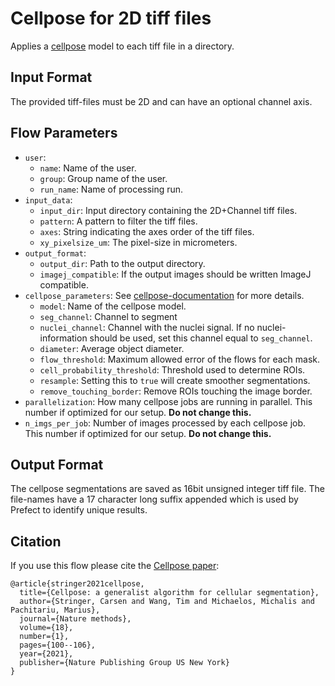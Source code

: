 # Cellpose for 2D tiff files
Applies a [cellpose](https://github.com/MouseLand/cellpose) model to each tiff file in a directory.

## Input Format
The provided tiff-files must be 2D and can have an optional channel axis.

## Flow Parameters
* `user`:
    * `name`: Name of the user.
    * `group`: Group name of the user.
    * `run_name`: Name of processing run.
* `input_data`:
    * `input_dir`: Input directory containing the 2D+Channel tiff files.
    * `pattern`: A pattern to filter the tiff files.
    * `axes`: String indicating the axes order of the tiff files.
    * `xy_pixelsize_um`: The pixel-size in micrometers.
* `output_format`:
    * `output_dir`: Path to the output directory.
    * `imagej_compatible`: If the output images should be written ImageJ compatible.
* `cellpose_parameters`: See [cellpose-documentation](https://cellpose.readthedocs.io/en/latest/settings.html#settings) for more details.
    * `model`: Name of the cellpose model.
    * `seg_channel`: Channel to segment
    * `nuclei_channel`: Channel with the nuclei signal. If no nuclei-information should be used, set this channel equal to `seg_channel`.
    * `diameter`: Average object diameter.
    * `flow_threshold`: Maximum allowed error of the flows for each mask.
    * `cell_probability_threshold`: Threshold used to determine ROIs.
    * `resample`: Setting this to `true` will create smoother segmentations.
    * `remove_touching_border`: Remove ROIs touching the image border.
* `parallelization`: How many cellpose jobs are running in parallel. This number if optimized for our setup. __Do not change this.__
* `n_imgs_per_job`: Number of images processed by each cellpose job. This number if optimized for our setup. __Do not change this.__

## Output Format
The cellpose segmentations are saved as 16bit unsigned integer tiff file. The file-names have a 17 character long suffix appended which is used by Prefect to identify unique results.

## Citation
If you use this flow please cite the [Cellpose paper](https://www.nature.com/articles/s41592-020-01018-x.epdf?sharing_token=yrCA1mB-y9TR8-RC8w_CPdRgN0jAjWel9jnR3ZoTv0Ms-A3TbUG5N7s_6d3I7lMImMDE6cyl-17ubiknffX50r-dX1un0XSIQ2PGYWsCV1du16fIaipcHNxste8FMByEL75Ek_S2_UEVkSk7lCFllWEVogGWJwmQkBC9uKq9UEA%3D):
```text
@article{stringer2021cellpose,
  title={Cellpose: a generalist algorithm for cellular segmentation},
  author={Stringer, Carsen and Wang, Tim and Michaelos, Michalis and Pachitariu, Marius},
  journal={Nature methods},
  volume={18},
  number={1},
  pages={100--106},
  year={2021},
  publisher={Nature Publishing Group US New York}
}
```
